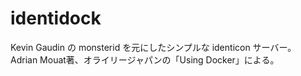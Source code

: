 identidock
==========
Kevin Gaudin の monsterid を元にしたシンプルな identicon サーバー。 Adrian Mouat著、オライリージャパンの「Using Docker」による。